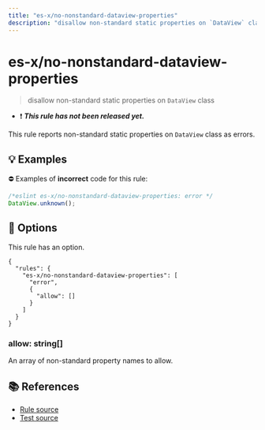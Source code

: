 ```yaml
---
title: "es-x/no-nonstandard-dataview-properties"
description: "disallow non-standard static properties on `DataView` class"
---
```


# es-x/no-nonstandard-dataview-properties
> disallow non-standard static properties on `DataView` class

- ❗ <badge text="This rule has not been released yet." vertical="middle" type="error"> ***This rule has not been released yet.*** </badge>

This rule reports non-standard static properties on `DataView` class as errors.

## 💡 Examples

⛔ Examples of **incorrect** code for this rule:

<eslint-playground type="bad">

```js
/*eslint es-x/no-nonstandard-dataview-properties: error */
DataView.unknown();
```

</eslint-playground>

## 🔧 Options

This rule has an option.

```jsonc
{
  "rules": {
    "es-x/no-nonstandard-dataview-properties": [
      "error",
      {
        "allow": []
      }
    ]
  }
}
```

### allow: string[]

An array of non-standard property names to allow.

## 📚 References

- [Rule source](https://github.com/eslint-community/eslint-plugin-es-x/blob/master/lib/rules/no-nonstandard-dataview-properties.js)
- [Test source](https://github.com/eslint-community/eslint-plugin-es-x/blob/master/tests/lib/rules/no-nonstandard-dataview-properties.js)
